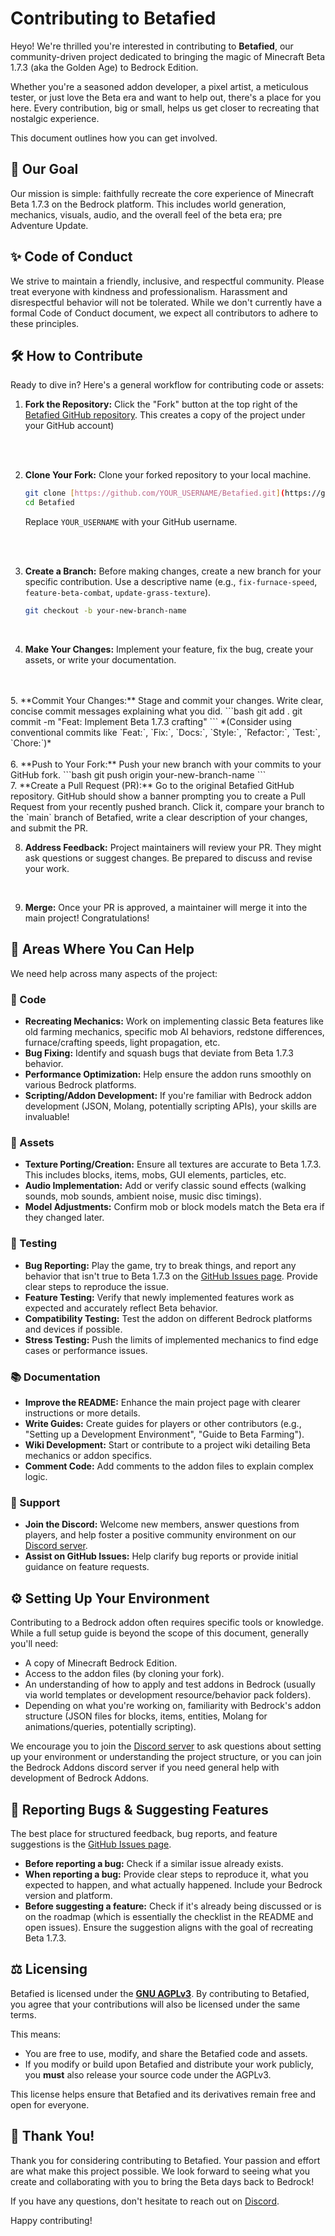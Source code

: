 # Contributing to Betafied

Heyo! We're thrilled you're interested in contributing to **Betafied**, our community-driven project dedicated to bringing the magic of Minecraft Beta 1.7.3 (aka the Golden Age) to Bedrock Edition.

Whether you're a seasoned addon developer, a pixel artist, a meticulous tester, or just love the Beta era and want to help out, there's a place for you here. Every contribution, big or small, helps us get closer to recreating that nostalgic experience.

This document outlines how you can get involved.

## 🌟 Our Goal

Our mission is simple: faithfully recreate the core experience of Minecraft Beta 1.7.3 on the Bedrock platform. This includes world generation, mechanics, visuals, audio, and the overall feel of the beta era; pre Adventure Update.

## ✨ Code of Conduct

We strive to maintain a friendly, inclusive, and respectful community. Please treat everyone with kindness and professionalism. Harassment and disrespectful behavior will not be tolerated. While we don't currently have a formal Code of Conduct document, we expect all contributors to adhere to these principles.

## 🛠️ How to Contribute

Ready to dive in? Here's a general workflow for contributing code or assets:

1.  **Fork the Repository:** Click the "Fork" button at the top right of the [Betafied GitHub repository](https://github.com/betafied/betafied-addon). This creates a copy of the project under your GitHub account)
<br>
<br>

2.  **Clone Your Fork:** Clone your forked repository to your local machine.

    ```bash
    git clone [https://github.com/YOUR_USERNAME/Betafied.git](https://github.com/YOUR_USERNAME/Betafied.git)
    cd Betafied
    ```
    Replace `YOUR_USERNAME` with your GitHub username.
<br>
<br>

3.  **Create a Branch:** Before making changes, create a new branch for your specific contribution. Use a descriptive name (e.g., `fix-furnace-speed`, `feature-beta-combat`, `update-grass-texture`).
    ```bash
    git checkout -b your-new-branch-name
    ```
<br>

4.  **Make Your Changes:** Implement your feature, fix the bug, create your assets, or write your documentation.
<br>
<br>
5.  **Commit Your Changes:** Stage and commit your changes. Write clear, concise commit messages explaining what you did.
    ```bash
    git add .
    git commit -m "Feat: Implement Beta 1.7.3 crafting"
    ```
    *(Consider using conventional commits like `Feat:`, `Fix:`, `Docs:`, `Style:`, `Refactor:`, `Test:`, `Chore:`)*
    <br>
    <br>
6.  **Push to Your Fork:** Push your new branch with your commits to your GitHub fork.
    ```bash
    git push origin your-new-branch-name
    ```
    <br>
7.  **Create a Pull Request (PR):** Go to the original Betafied GitHub repository. GitHub should show a banner prompting you to create a Pull Request from your recently pushed branch. Click it, compare your branch to the `main` branch of Betafied, write a clear description of your changes, and submit the PR.
<br>

8.  **Address Feedback:** Project maintainers will review your PR. They might ask questions or suggest changes. Be prepared to discuss and revise your work.
<br>

9.  **Merge:** Once your PR is approved, a maintainer will merge it into the main project! Congratulations!

## 🚀 Areas Where You Can Help

We need help across many aspects of the project:

### 🧠 Code

* **Recreating Mechanics:** Work on implementing classic Beta features like old farming mechanics, specific mob AI behaviors, redstone differences, furnace/crafting speeds, light propagation, etc.
* **Bug Fixing:** Identify and squash bugs that deviate from Beta 1.7.3 behavior.
* **Performance Optimization:** Help ensure the addon runs smoothly on various Bedrock platforms.
* **Scripting/Addon Development:** If you're familiar with Bedrock addon development (JSON, Molang, potentially scripting APIs), your skills are invaluable!

### 🎨 Assets

* **Texture Porting/Creation:** Ensure all textures are accurate to Beta 1.7.3. This includes blocks, items, mobs, GUI elements, particles, etc.
* **Audio Implementation:** Add or verify classic sound effects (walking sounds, mob sounds, ambient noise, music disc timings).
* **Model Adjustments:** Confirm mob or block models match the Beta era if they changed later.

### 🐛 Testing

* **Bug Reporting:** Play the game, try to break things, and report any behavior that isn't true to Beta 1.7.3 on the [GitHub Issues page](https://github.com/betafied/betafied-addon/issues). Provide clear steps to reproduce the issue.
* **Feature Testing:** Verify that newly implemented features work as expected and accurately reflect Beta behavior.
* **Compatibility Testing:** Test the addon on different Bedrock platforms and devices if possible.
* **Stress Testing:** Push the limits of implemented mechanics to find edge cases or performance issues.

### 📚 Documentation

* **Improve the README:** Enhance the main project page with clearer instructions or more details.
* **Write Guides:** Create guides for players or other contributors (e.g., "Setting up a Development Environment", "Guide to Beta Farming").
* **Wiki Development:** Start or contribute to a project wiki detailing Beta mechanics or addon specifics.
* **Comment Code:** Add comments to the addon files to explain complex logic.

### 💬 Support

* **Join the Discord:** Welcome new members, answer questions from players, and help foster a positive community environment on our [Discord server](https://discord.gg/GwXvWeMWzU).
* **Assist on GitHub Issues:** Help clarify bug reports or provide initial guidance on feature requests.

## ⚙️ Setting Up Your Environment

Contributing to a Bedrock addon often requires specific tools or knowledge. While a full setup guide is beyond the scope of this document, generally you'll need:

* A copy of Minecraft Bedrock Edition.
* Access to the addon files (by cloning your fork).
* An understanding of how to apply and test addons in Bedrock (usually via world templates or development resource/behavior pack folders).
* Depending on what you're working on, familiarity with Bedrock's addon structure (JSON files for blocks, items, entities, Molang for animations/queries, potentially scripting).

We encourage you to join the [Discord server](https://discord.gg/GwXvWeMWzU) to ask questions about setting up your environment or understanding the project structure, or you can join the Bedrock Addons discord server if you need general help with development of Bedrock Addons.

## 🐞 Reporting Bugs & Suggesting Features

The best place for structured feedback, bug reports, and feature suggestions is the [GitHub Issues page](https://github.com/betafied/betafied-addon/issues).

* **Before reporting a bug:** Check if a similar issue already exists.
* **When reporting a bug:** Provide clear steps to reproduce it, what you expected to happen, and what actually happened. Include your Bedrock version and platform.
* **Before suggesting a feature:** Check if it's already being discussed or is on the roadmap (which is essentially the checklist in the README and open issues). Ensure the suggestion aligns with the goal of recreating Beta 1.7.3.

## ⚖️ Licensing

Betafied is licensed under the **[GNU AGPLv3](LICENSE)**. By contributing to Betafied, you agree that your contributions will also be licensed under the same terms.

This means:
* You are free to use, modify, and share the Betafied code and assets.
* If you modify or build upon Betafied and distribute your work publicly, you **must** also release your source code under the AGPLv3.

This license helps ensure that Betafied and its derivatives remain free and open for everyone.

## 🙏 Thank You!

Thank you for considering contributing to Betafied. Your passion and effort are what make this project possible. We look forward to seeing what you create and collaborating with you to bring the Beta days back to Bedrock!

If you have any questions, don't hesitate to reach out on [Discord](https://discord.gg/GwXvWeMWzU).

Happy contributing!